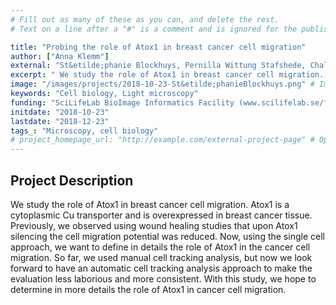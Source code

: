 ```yaml
---
# Fill out as many of these as you can, and delete the rest.
# Text on a line after a "#" is a comment and is ignored for the published page.

title: "Probing the role of Atox1 in breast cancer cell migration"
author: ["Anna Klemm"]
external: "St&etilde;phanie Blockhuys, Pernilla Wittung Stafshede, Chalmers University of Technology, G&ouml;teborg"
excerpt: " We study the role of Atox1 in breast cancer cell migration. Atox1 is a cytoplasmic Cu transporter and is overexpressed in breast cancer tissue. Previously, we observed using wound healing studies tha..."
image: "/images/projects/2018-10-23-St&etilde;phanieBlockhuys.png" # Image should be pushed to /images/projects/YYYY-MM-DD-projectid/ before
keywords: "Cell biology, Light microscopy"
funding: "SciLifeLab BioImage Informatics Facility (www.scilifelab.se/facilities/bioimage-informatics)"
initdate: "2018-10-23"
lastdate: "2018-12-23"
tags_: "Microscopy, cell biology"
# project_homepage_url: "http://example.com/external-project-page" # Optional external homepage for this project
---
```


## Project Description
 We study the role of Atox1 in breast cancer cell migration. Atox1 is a cytoplasmic Cu transporter and is overexpressed in breast cancer tissue. Previously, we observed using wound healing studies that upon Atox1 silencing the cell migration potential was reduced. Now, using the single cell approach, we want to define in details the role of Atox1 in the cancer cell migration. So far, we used manual cell tracking analysis, but now we look forward to have an automatic cell tracking analysis approach to make the evaluation less laborious and more consistent. With this study, we hope to determine in more details the role of Atox1 in cancer cell migration. 
